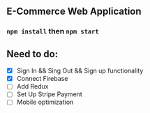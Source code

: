 

## E-Commerce Web Application


### `npm install` then `npm start`

## Need to do:
- [x] Sign In && Sing Out && Sign up functionality
- [x] Connect Firebase
- [ ] Add Redux
- [ ] Set Up Stripe Payment
- [ ] Mobile optimization
